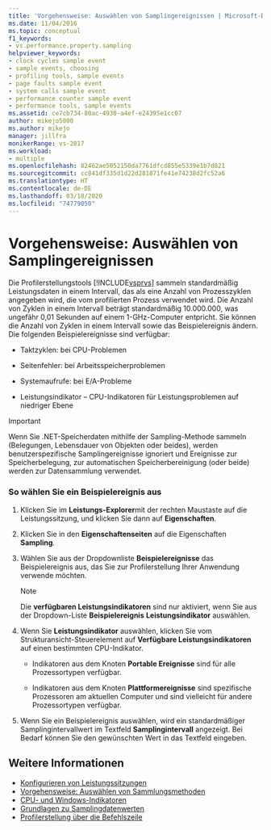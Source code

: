 ```yaml
---
title: 'Vorgehensweise: Auswählen von Samplingereignissen | Microsoft-Dokumentation'
ms.date: 11/04/2016
ms.topic: conceptual
f1_keywords:
- vs.performance.property.sampling
helpviewer_keywords:
- clock cycles sample event
- sample events, choosing
- profiling tools, sample events
- page faults sample event
- system calls sample event
- performance counter sample event
- performance tools, sample events
ms.assetid: ce7cb734-80ac-4930-a4ef-e24395e1cc07
author: mikejo5000
ms.author: mikejo
manager: jillfra
monikerRange: vs-2017
ms.workload:
- multiple
ms.openlocfilehash: 82462ae5052150da7761dfcd855e5339e1b7d821
ms.sourcegitcommit: cc841df335d1d22d281871fe41e74238d2fc52a6
ms.translationtype: HT
ms.contentlocale: de-DE
ms.lasthandoff: 03/18/2020
ms.locfileid: "74779050"
---
```

# <a name="how-to-choose-sampling-events"></a>Vorgehensweise: Auswählen von Samplingereignissen
Die Profilerstellungstools [!INCLUDE[vsprvs](../code-quality/includes/vsprvs_md.md)] sammeln standardmäßig Leistungsdaten in einem Intervall, das als eine Anzahl von Prozesszyklen angegeben wird, die vom profilierten Prozess verwendet wird. Die Anzahl von Zyklen in einem Intervall beträgt standardmäßig 10.000.000, was ungefähr 0,01 Sekunden auf einem 1-GHz-Computer entpricht. Sie können die Anzahl von Zyklen in einem Intervall sowie das Beispielereignis ändern. Die folgenden Beispielereignisse sind verfügbar:

- Taktzyklen: bei CPU-Problemen

- Seitenfehler: bei Arbeitsspeicherproblemen

- Systemaufrufe: bei E/A-Probleme

- Leistungsindikator – CPU-Indikatoren für Leistungsproblemen auf niedriger Ebene

> [!IMPORTANT]
> Wenn Sie .NET-Speicherdaten mithilfe der Sampling-Methode sammeln (Belegungen, Lebensdauer von Objekten oder beides), werden benutzerspezifische Samplingereignisse ignoriert und Ereignisse zur Speicherbelegung, zur automatischen Speicherbereinigung (oder beide) werden zur Datensammlung verwendet.

### <a name="to-select-a-sample-event"></a>So wählen Sie ein Beispielereignis aus

1. Klicken Sie im **Leistungs-Explorer**mit der rechten Maustaste auf die Leistungssitzung, und klicken Sie dann auf **Eigenschaften**.

2. Klicken Sie in den **Eigenschaftenseiten** auf die Eigenschaften **Sampling**.

3. Wählen Sie aus der Dropdownliste **Beispielereignisse** das Beispielereignis aus, das Sie zur Profilerstellung Ihrer Anwendung verwende möchten.

    > [!NOTE]
    > Die **verfügbaren Leistungsindikatoren** sind nur aktiviert, wenn Sie aus der Dropdown-Liste **Beispielereignis** **Leistungsindikator** auswählen.

4. Wenn Sie **Leistungsindikator** auswählen, klicken Sie vom Strukturansicht-Steuerelement auf **Verfügbare Leistungsindikatoren** auf einen bestimmten CPU-Indikator.

    - Indikatoren aus dem Knoten **Portable Ereignisse** sind für alle Prozessortypen verfügbar.

    - Indikatoren aus dem Knoten **Plattformereignisse** sind spezifische Prozessoren am aktuellen Computer und sind vielleicht für andere Prozessortypen verfügbar.

5. Wenn Sie ein Beispielereignis auswählen, wird ein standardmäßiger Samplingintervallwert im Textfeld **Samplingintervall** angezeigt. Bei Bedarf können Sie den gewünschten Wert in das Textfeld eingeben.

## <a name="see-also"></a>Weitere Informationen
- [Konfigurieren von Leistungssitzungen](../profiling/configuring-performance-sessions.md)
- [Vorgehensweise: Auswählen von Sammlungsmethoden](../profiling/how-to-choose-collection-methods.md)
- [CPU- und Windows-Indikatoren](../profiling/cpu-and-windows-counters.md)
- [Grundlagen zu Samplingdatenwerten](../profiling/understanding-sampling-data-values.md)
- [Profilerstellung über die Befehlszeile](../profiling/using-the-profiling-tools-from-the-command-line.md)

